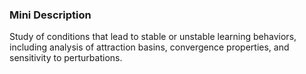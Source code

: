 ### Mini Description

Study of conditions that lead to stable or unstable learning behaviors, including analysis of attraction basins, convergence properties, and sensitivity to perturbations.
